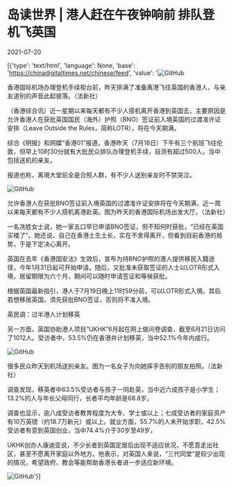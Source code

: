 # 岛读世界 | 港人赶在午夜钟响前 排队登机飞英国

2021-07-20

[{'type': 'text/html', 'language': None, 'base': 'https://chinadigitaltimes.net/chinese/feed', 'value': '![GitHub](https://chinadigitaltimes.net/chinese/files/2021/07/post-668471-60f7503f32e23.)

香港国际机场办理登机手续柜台前，昨天排满了准备离港飞往英国的香港人，与亲友道别的声音此起彼落。（法新社）

（香港综合讯）近一星期以来每天都有不少人搭机离开香港到英国去，主要原因是允许香港人在获批英国国民（海外）护照（BNO）签证前入境英国的过渡准许证安排（Leave Outside the Rules，简称LOTR），将在今天期满。

综合《明报》和网媒“香港01”报道，香港昨天（7月18日）下午有三个航班飞往伦敦，但早上10时30分就有大批民众排队办理登机手续，目测有超过500人，当中包括送机的亲友。

报道也称，离境大堂前全是合照人群，有不少人送别亲友时不禁哭泣。

![GitHub](https://chinadigitaltimes.net/chinese/files/2021/07/post-668471-60f750411646c.)

允许香港人在获批BNO签证前入境英国的过渡准许证安排将在今天期满，近一周以来每天都有不少人搭机离港赴英。图为昨天的香港国际机场出发大厅。（法新社）

一名冼姓女士说，她一家五口早已申请BNO签证，但不知何时获批，“已经在英国买楼了”。她还说，自己在香港土生土长，实在不舍得离开，但看到目前香港的局势，于是下定决心离开。

英国在去年《香港国安法》生效后，宣布为持BNO护照的港人提供移民入籍途径，今年1月31日起可开始申请。随后，又批准未获取签证的人士以LOTR形式入境，居留期限为六个月，期间可以随时申请签证和等候获批。

根据英国最新指引，港人于7月19日晚上11时59分前，可以LOTR形式入境。其后若想移居英国，须先获批BNO签证，否则将不准入境。

英民调：过半港人计划移英

另一方面，英国协助港人项目“UKHK”6月起在网上做问卷调查，截至6月21日访问了1012人。受访者中，53.5%仍在香港并计划移英，当中52.1%今年内成行。

![GitHub](https://chinadigitaltimes.net/chinese/files/2021/07/post-668471-60f75043f04c2.)

很多民众昨天到机场送别亲友。图为一名女子为向她挥手告别的朋友拍照。（法新社）

调查发现，移英者中63.5%受访者与孩子一同赴英，当中近六成孩子是小学生；13.2%的人与年长父母同行，长者平均年龄是68.8岁。

调查也显示，逾八成受访者教育程度为大专、学士或以上；七成受访者的家庭资产有10万英镑（约18.7万新元）或以上。就业方面，55.7%的人未开始求职，42.5%受访者有意到英国创业，当中74.4%介于30岁至49岁。

UKHK创办人康迪亚说，不少长者到英国定居后出现不适应状况，不愿意走出社区，甚至不愿离开家庭以外地方。他表示，对英国人来说，“三代同堂”是较少出现的情况，希望政府、教会等能帮助香港长者进一步适应新环境。

![GitHub](https://chinadigitaltimes.net/chinese/files/2021/07/post-668471-60f7504716d05.)'}]